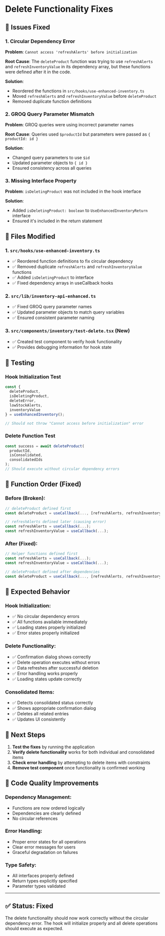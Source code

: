 # Delete Functionality Fixes

## 🐛 Issues Fixed

### 1. **Circular Dependency Error**
**Problem**: `Cannot access 'refreshAlerts' before initialization`

**Root Cause**: The `deleteProduct` function was trying to use `refreshAlerts` and `refreshInventoryValue` in its dependency array, but these functions were defined after it in the code.

**Solution**: 
- Reordered the functions in `src/hooks/use-enhanced-inventory.ts`
- Moved `refreshAlerts` and `refreshInventoryValue` before `deleteProduct`
- Removed duplicate function definitions

### 2. **GROQ Query Parameter Mismatch**
**Problem**: GROQ queries were using incorrect parameter names

**Root Cause**: Queries used `$productId` but parameters were passed as `{ productId: id }`

**Solution**: 
- Changed query parameters to use `$id` 
- Updated parameter objects to `{ id }`
- Ensured consistency across all queries

### 3. **Missing Interface Property**
**Problem**: `isDeletingProduct` was not included in the hook interface

**Solution**: 
- Added `isDeletingProduct: boolean` to `UseEnhancedInventoryReturn` interface
- Ensured it's included in the return statement

## 🔧 Files Modified

### 1. `src/hooks/use-enhanced-inventory.ts`
- ✅ Reordered function definitions to fix circular dependency
- ✅ Removed duplicate `refreshAlerts` and `refreshInventoryValue` functions
- ✅ Added `isDeletingProduct` to interface
- ✅ Fixed dependency arrays in useCallback hooks

### 2. `src/lib/inventory-api-enhanced.ts`
- ✅ Fixed GROQ query parameter names
- ✅ Updated parameter objects to match query variables
- ✅ Ensured consistent parameter naming

### 3. `src/components/inventory/test-delete.tsx` (New)
- ✅ Created test component to verify hook functionality
- ✅ Provides debugging information for hook state

## 🧪 Testing

### Hook Initialization Test
```typescript
const { 
  deleteProduct, 
  isDeletingProduct, 
  deleteError,
  lowStockAlerts,
  inventoryValue 
} = useEnhancedInventory();

// Should not throw "Cannot access before initialization" error
```

### Delete Function Test
```typescript
const success = await deleteProduct(
  productId,
  isConsolidated,
  consolidatedIds
);
// Should execute without circular dependency errors
```

## 🔄 Function Order (Fixed)

### Before (Broken):
```typescript
// deleteProduct defined first
const deleteProduct = useCallback(..., [refreshAlerts, refreshInventoryValue]);

// refreshAlerts defined later (causing error)
const refreshAlerts = useCallback(...);
const refreshInventoryValue = useCallback(...);
```

### After (Fixed):
```typescript
// Helper functions defined first
const refreshAlerts = useCallback(...);
const refreshInventoryValue = useCallback(...);

// deleteProduct defined after dependencies
const deleteProduct = useCallback(..., [refreshAlerts, refreshInventoryValue]);
```

## 🎯 Expected Behavior

### Hook Initialization:
- ✅ No circular dependency errors
- ✅ All functions available immediately
- ✅ Loading states properly initialized
- ✅ Error states properly initialized

### Delete Functionality:
- ✅ Confirmation dialog shows correctly
- ✅ Delete operation executes without errors
- ✅ Data refreshes after successful deletion
- ✅ Error handling works properly
- ✅ Loading states update correctly

### Consolidated Items:
- ✅ Detects consolidated status correctly
- ✅ Shows appropriate confirmation dialog
- ✅ Deletes all related entries
- ✅ Updates UI consistently

## 🚀 Next Steps

1. **Test the fixes** by running the application
2. **Verify delete functionality** works for both individual and consolidated items
3. **Check error handling** by attempting to delete items with constraints
4. **Remove test component** once functionality is confirmed working

## 📝 Code Quality Improvements

### Dependency Management:
- Functions are now ordered logically
- Dependencies are clearly defined
- No circular references

### Error Handling:
- Proper error states for all operations
- Clear error messages for users
- Graceful degradation on failures

### Type Safety:
- All interfaces properly defined
- Return types explicitly specified
- Parameter types validated

---

## ✅ Status: Fixed

The delete functionality should now work correctly without the circular dependency error. The hook will initialize properly and all delete operations should execute as expected.